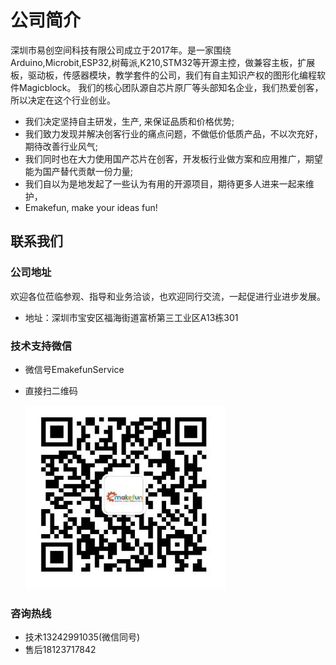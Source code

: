 # 公司简介

  深圳市易创空间科技有限公司成立于2017年。是一家围绕Arduino,Microbit,ESP32,树莓派,K210,STM32等开源主控，做兼容主板，扩展板，驱动板，传感器模块，教学套件的公司，我们有自主知识产权的图形化编程软件Magicblock。
我们的核心团队源自芯片原厂等头部知名企业，我们热爱创客，所以决定在这个行业创业。

- 我们决定坚持自主研发，生产, 来保证品质和价格优势;
- 我们致力发现并解决创客行业的痛点问题，不做低价低质产品，不以次充好，期待改善行业风气;
- 我们同时也在大力使用国产芯片在创客，开发板行业做方案和应用推广，期望能为国产替代贡献一份力量;
- 我们自以为是地发起了一些认为有用的开源项目，期待更多人进来一起来维护，
- Emakefun,  make your ideas fun!  

## 联系我们

### 公司地址

欢迎各位莅临参观、指导和业务洽谈，也欢迎同行交流，一起促进行业进步发展。

- 地址：深圳市宝安区福海街道富桥第三工业区A13栋301

### 技术支持微信

- 微信号EmakefunService

- 直接扫二维码

  ![EM_VX](./images/EM_VX.jpg)

### 咨询热线

- 技术13242991035(微信同号)
- 售后18123717842
